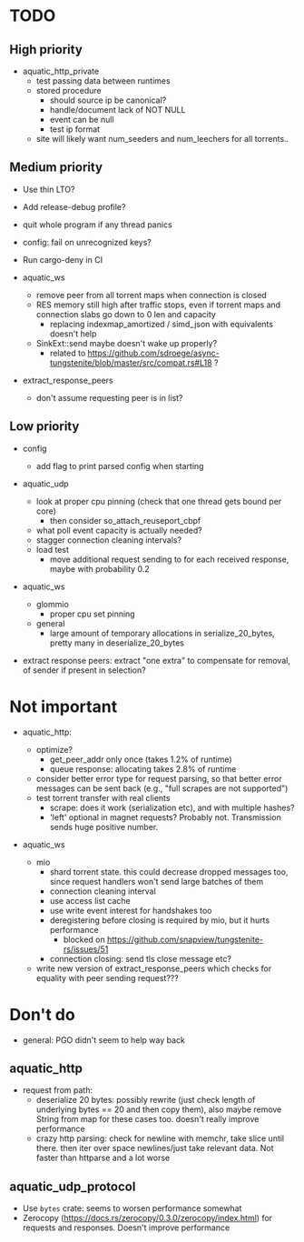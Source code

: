 # TODO

## High priority

* aquatic_http_private
  * test passing data between runtimes
  * stored procedure
    * should source ip be canonical?
    * handle/document lack of NOT NULL
    * event can be null
    * test ip format
  * site will likely want num_seeders and num_leechers for all torrents..

## Medium priority

* Use thin LTO?
* Add release-debug profile?
* quit whole program if any thread panics
* config: fail on unrecognized keys?
* Run cargo-deny in CI

* aquatic_ws
  * remove peer from all torrent maps when connection is closed
  * RES memory still high after traffic stops, even if torrent maps and connection slabs go down to 0 len and capacity
    * replacing indexmap_amortized / simd_json with equivalents doesn't help
  * SinkExt::send maybe doesn't wake up properly?
    * related to https://github.com/sdroege/async-tungstenite/blob/master/src/compat.rs#L18 ?

* extract_response_peers
  * don't assume requesting peer is in list?

## Low priority

* config
  * add flag to print parsed config when starting

* aquatic_udp
  * look at proper cpu pinning (check that one thread gets bound per core)
    * then consider so_attach_reuseport_cbpf
  * what poll event capacity is actually needed?
  * stagger connection cleaning intervals?
  * load test
      * move additional request sending to for each received response, maybe
        with probability 0.2

* aquatic_ws
  * glommio
    * proper cpu set pinning
  * general
    * large amount of temporary allocations in serialize_20_bytes, pretty many in deserialize_20_bytes

* extract response peers: extract "one extra" to compensate for removal,
  of sender if present in selection?

# Not important

* aquatic_http:
  * optimize?
    * get_peer_addr only once (takes 1.2% of runtime)
    * queue response: allocating takes 2.8% of runtime
  * consider better error type for request parsing, so that better error
    messages can be sent back (e.g., "full scrapes are not supported")
  * test torrent transfer with real clients
    * scrape: does it work (serialization etc), and with multiple hashes?
    * 'left' optional in magnet requests? Probably not. Transmission sends huge
      positive number.

* aquatic_ws
  * mio
    * shard torrent state. this could decrease dropped messages too, since
      request handlers won't send large batches of them
    * connection cleaning interval
    * use access list cache
    * use write event interest for handshakes too
    * deregistering before closing is required by mio, but it hurts performance
      * blocked on https://github.com/snapview/tungstenite-rs/issues/51
    * connection closing: send tls close message etc?
  * write new version of extract_response_peers which checks for equality with
    peer sending request???

# Don't do

* general: PGO didn't seem to help way back

## aquatic_http
* request from path:
  * deserialize 20 bytes: possibly rewrite (just check length of underlying
    bytes == 20 and then copy them), also maybe remove String from map for
    these cases too. doesn't really improve performance
  * crazy http parsing: check for newline with memchr, take slice until
    there. then iter over space newlines/just take relevant data. Not faster
    than httparse and a lot worse

## aquatic_udp_protocol
* Use `bytes` crate: seems to worsen performance somewhat
* Zerocopy (https://docs.rs/zerocopy/0.3.0/zerocopy/index.html) for requests
  and responses. Doesn't improve performance

